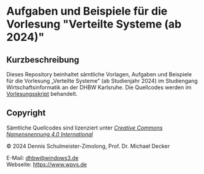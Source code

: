 Aufgaben und Beispiele für die Vorlesung "Verteilte Systeme (ab 2024)"
======================================================================

Kurzbeschreibung
----------------

Dieses Repository beinhaltet sämtliche Vorlagen, Aufgaben und Beispiele für
die Vorlesung „Verteilte Systeme” (ab Studienjahr 2024) im Studiengang
Wirtschaftsinformatik an der DHBW Karlsruhe. Die Quellcodes werden im
[Vorlesungsskript](https://www.wpvs.de/repo/vertsys-2024/skript/) behandelt.

Copyright
---------

Sämtliche Quellcodes sind lizenziert unter
[_Creative Commons Namensnennung 4.0 International_](http://creativecommons.org/licenses/by/4.0/)

© 2024 Dennis Schulmeister-Zimolong, Prof. Dr. Michael Decker <br/>

E-Mail: [dhbw@windows3.de](mailto:dhbw@windows3.de) <br/>
Webseite: https://www.wpvs.de
